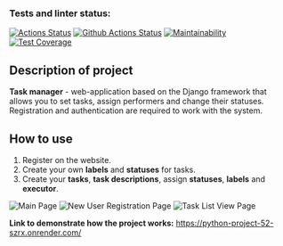 ### Tests and linter status:
[![Actions Status](https://github.com/braimm/python-project-52/actions/workflows/hexlet-check.yml/badge.svg)](https://github.com/braimm/python-project-52/actions)
[![Github Actions Status](https://github.com/braimm/python-project-52/workflows/Python%20CI/badge.svg)](https://github.com/braimm/python-project-52/actions)
[![Maintainability](https://api.codeclimate.com/v1/badges/305890f442c11e7f44ff/maintainability)](https://codeclimate.com/github/braimm/python-project-52/maintainability)
[![Test Coverage](https://api.codeclimate.com/v1/badges/305890f442c11e7f44ff/test_coverage)](https://codeclimate.com/github/braimm/python-project-52/test_coverage)


## Description of project

**Task manager** - web-application based on the Django framework that allows you to set tasks, assign performers and change their statuses. Registration and authentication are required to work with the system.

## How to use
1. Register on the website.
2. Create your own **labels** and **statuses** for tasks.
3. Create your **tasks**, **task descriptions**, assign **statuses**, **labels** and **executor**.

![Main Page](https://cdn2.hexlet.io/derivations/image/original/eyJpZCI6ImZiZDIzODJhMTkwNWU1YTQ0Y2I5MTY5MTIzMjBjZjVmLnBuZyIsInN0b3JhZ2UiOiJjYWNoZSJ9?signature=319cd6d58a8b270c0a74584e988920e2d1bd4ee92498472e107337f9bff7c810)
![New User Registration Page](https://cdn2.hexlet.io/derivations/image/original/eyJpZCI6IjI4MDM3ODZhNDg1YzFhNmI1MWExYjgxODkwNTU5MDI3LnBuZyIsInN0b3JhZ2UiOiJjYWNoZSJ9?signature=c5f5d99f1788e52d6b95b9c31a9305a63684f1071d14b46f9442b30f47addd17)
![Task List View Page](https://cdn2.hexlet.io/derivations/image/original/eyJpZCI6ImY1MWQ2NDVlZDhmNzAyZTdlYmUxMmJlNzUyMWIzYWNiLnBuZyIsInN0b3JhZ2UiOiJjYWNoZSJ9?signature=53760b90a99c39fe9e6fa9f419fe4ae4f7606407adf8027ebb81b7b6d8c17965)

**Link to demonstrate how the project works:** https://python-project-52-szrx.onrender.com/